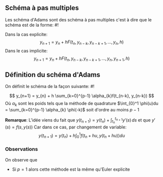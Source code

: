 ## Schéma à pas multiples
Les schéma d'Adams sont des schéma à pas multiples c'est à dire que le schéma est de la forme: #!

Dans la cas explicite:
$$y_{n+1} = y_{n} + h F(t_{n}, y_{n-k}, y_{n-k+1}, \dots, y_{n}, h) $$
Dans le cas implicite:
$$
y_{n+1} = y_{n} + h F(t_{n}, y_{n-k}, y_{n-k+1}, \dots, y_{n}, y_{n+1},h) 
$$

## Définition du schéma d'Adams
On définit le schéma de la façon suivante: #!

$$
y_{n+1} = y_{n} + h \sum_{k=0}^{p-1} \alpha_{k}f(t_{n-k}, y_{n-k})
$$
Où $\alpha_{k}$ sont les poids tels que la méthode de quadrature $\int_{0}^1 \phi(u)du = \sum_{k=0}^{p-1} \alpha_{k} \phi(-k)$ soit d'ordre au moins $p-1$

**Remarque**: L'idée viens du fait que $y(t_{n+1}) = y(t_{n}) + \int_{t_{n}}^{t_{n+1}} y'(s)\, ds$ et que $y'(s)= f(s, y(s))$
Car dans ce cas, par changement de variable: $$
y(t_{n+1}) = y(t_{n}) +h \int_{0} ^1 f(t_{n} +hu, y(t_{n} + hu))du
$$

### Observations
On observe que
- Si $p=1$ alors cette méthode est la même qu'Euler explicite